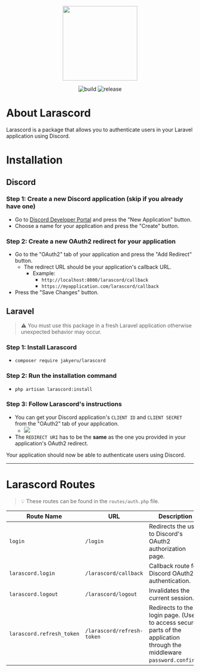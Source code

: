 <p align="center">
    <a href="https://github.com/JakyeRU/Larascord" target="_blank">
        <img src="https://raw.githubusercontent.com/JakyeRU/Larascord/main/Larascord-transparent.png" height=200>
    </a>
</p>

<p align="center">
    <img src="https://img.shields.io/github/workflow/status/JakyeRU/Larascord/Run%20tests?style=for-the-badge" alt="build">
    <img src="https://img.shields.io/github/v/release/jakyeru/larascord?color=blue&style=for-the-badge" alt="release">
</p>

# About Larascord
Larascord is a package that allows you to authenticate users in your Laravel application using Discord.

# Installation
## Discord
### Step 1: Create a new Discord application (skip if you already have one)
* Go to [Discord Developer Portal](https://discord.com/developers/applications) and press the "New Application" button.
* Choose a name for your application and press the "Create" button.


### Step 2: Create a new OAuth2 redirect for your application
* Go to the "OAuth2" tab of your application and press the "Add Redirect" button.
  * The redirect URL should be your application's callback URL.
    * Example:
      * `http://localhost:8000/larascord/callback`
      * `https://myapplication.com/larascord/callback`
* Press the "Save Changes" button.



## Laravel
> :warning: You must use this package in a fresh Laravel application otherwise unexpected behavior may occur.
### Step 1: Install Larascord
* `composer require jakyeru/larascord`
### Step 2: Run the installation command
* `php artisan larascord:install`
### Step 3: Follow Larascord's instructions
* You can get your Discord application's `CLIENT ID` and `CLIENT SECRET` from the "OAuth2" tab of your application.
  * ![](https://i.imgur.com/YJnM4H5.png)
* The `REDIRECT URI` has to be the **same** as the one you provided in your application's OAuth2 redirect.

Your application should now be able to authenticate users using Discord.

---
# Larascord Routes
> 💡 These routes can be found in the `routes/auth.php` file.

| Route Name | URL | Description | Action | Method |
| ---------- | ---- | ----------- | ------ | ------ |
| `login` | `/login` | Redirects the user to Discord's OAuth2 authorization page. | REDIRECT | `GET` |
| `larascord.login` | `/larascord/callback` | Callback route for Discord OAuth2 authentication. | `DiscordController@login` | `GET` |
| `larascord.logout` | `/larascord/logout` | Invalidates the current session. | `DiscordController@logout` | `POST` |
| `larascord.refresh_token` | `/larascord/refresh-token` | Redirects to the login page. (Used to access secure parts of the application through the middleware `password.confirm`.) | REDIRECT | `GET` |

